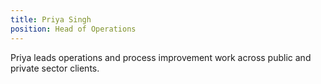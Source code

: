 ```yaml
---
title: Priya Singh
position: Head of Operations
---
```

Priya leads operations and process improvement work across public and private sector clients.
